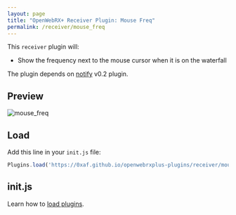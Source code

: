 ```yaml
---
layout: page
title: "OpenWebRX+ Receiver Plugin: Mouse Freq"
permalink: /receiver/mouse_freq
---
```


This `receiver` plugin will:

* Show the frequency next to the mouse cursor when it is on the waterfall

The plugin depends on [notify](https://0xaf.github.io/openwebrxplus-plugins/receiver/utils) v0.2 plugin.

## Preview

![mouse_freq](mouse_freq/mouse_freq.png "Preview")

## Load

Add this line in your `init.js` file:

```js
Plugins.load('https://0xaf.github.io/openwebrxplus-plugins/receiver/mouse_freq/mouse_freq.js');
```

## init.js

Learn how to [load plugins](/openwebrxplus-plugins/#load-plugins).
